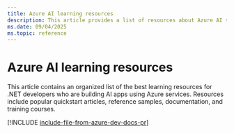 ```yaml
---
title: Azure AI learning resources
description: This article provides a list of resources about Azure AI scenarios for .NET developers, including documentation and code samples.
ms.date: 09/04/2025
ms.topic: reference
---
```


# Azure AI learning resources

This article contains an organized list of the best learning resources for .NET developers who are building AI apps using Azure services. Resources include popular quickstart articles, reference samples, documentation, and training courses.

[!INCLUDE [include-file-from-azure-dev-docs-pr](~/azure-dev-docs-pr/articles/ai/includes/azure-ai-for-developers-dotnet.md)]
